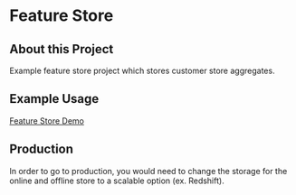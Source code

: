 # Feature Store

## About this Project
Example feature store project which stores customer store aggregates.

## Example Usage
[Feature Store Demo](notebooks/Feast%20Usage.ipynb)

## Production
In order to go to production, you would need to change the storage for the online and offline store to a scalable option (ex. Redshift).